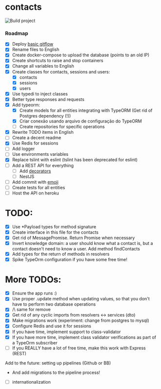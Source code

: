 # contacts

![Build project](https://github.com/DittrichLucas/contacts/workflows/Build%20project/badge.svg)

### Roadmap
- [x] Deploy [basic gitflow](https://tableless.com.br/git-flow-introducao/)
- [x] Rename files to English
- [x] Create docker-compose to upload the database (points to an old IP)
- [x] Create shortcuts to raise and stop containers
- [x] Change all variables to English
- [x] Create classes for contacts, sessions and users:
    - [x] contacts
    - [x] sessions
    - [x] users
- [x] Use typedi to inject classes
- [x] Better type responses and requests
- [x] Add typeorm:
    - [x] Create models for all entities integrating with TypeORM (Get rid of Postgres dependency (!))
    - [x] Criar conexão usando arquivo de configuração do TypeORM
    - [ ] Create repositories for specific operations
- [x] Rewrite TODO items in English
- [ ] Create a decent readme
- [x] Use Redis for sessions
- [ ] Add logger
- [ ] Use environments variables
- [x] Replace tslint with eslint (tslint has been deprecated for eslint)
- [ ] Add a REST API for everything
    - [ ] Add [decorators](https://tsed.io/)
    - [ ] NestJS
- [ ] Add commit with [emoji](https://gitmoji.carloscuesta.me/)
- [ ] Create tests for all entities
- [ ] Host the API on heroku

# TODO:
- [x] Use *Payload types for method signature
- [x] Create interface in this file for the contacts
- [x] Get rid of MessagePromise. Return Promise<Contact> when necessary
- [x] Invert knowledge domain: a user should know what a contact is, but a
  contact doesn't need to know a user. Add method findContacts
- [x] Add types for the return of methods in resolvers
- [x] Spike TypeOrm configuration if you have some free time!

# More TODOs:
- [x] Ensure the app runs :)
- [x] Use proper .update method when updating values, so that you don't
      have to perform two database operations
- [x] /\ same for remove
- [x] Get rid of any cyclic imports from resolvers <-> services (dto)
- [x] Make migrations work (experiment: change from postgres to mysql)
- [x] Configure Redis and use it for sessions
- [x] If you have time, implement support to class-validator
- [x] If you have more time, implement class validator verifications
      as part of a TypeOrm subscriber
- [ ] If you REALLY have a lot of free time, make this work with Express (REST)

Add to the future: setting up pipelines (Github or BB)
- And add migrations to the pipeline process!

- [ ] internationalization
